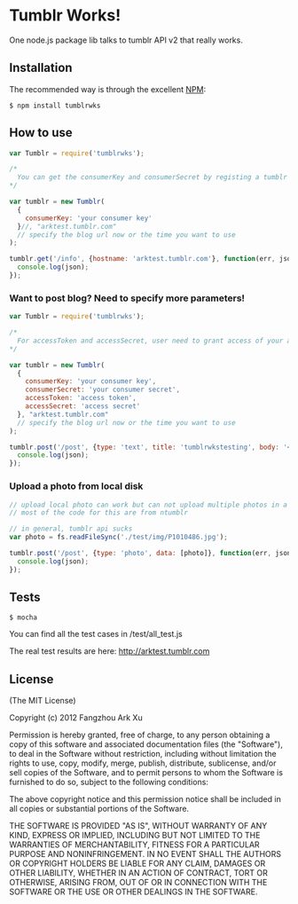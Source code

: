 Tumblr Works!
=========

One node.js package lib talks to tumblr API v2 that really works.

## Installation

The recommended way is through the excellent [NPM](http://www.npmjs.org/):

    $ npm install tumblrwks

## How to use

``` javascript
var Tumblr = require('tumblrwks');

/*
  You can get the consumerKey and consumerSecret by registing a tumblr app: http://www.tumblr.com/oauth/apps
*/

var tumblr = new Tumblr(
  {
    consumerKey: 'your consumer key'
  }//, "arktest.tumblr.com"
  // specify the blog url now or the time you want to use
);

tumblr.get('/info', {hostname: 'arktest.tumblr.com'}, function(err, json){
  console.log(json);
});

```

### Want to post blog? Need to specify more parameters!

``` javascript
var Tumblr = require('tumblrwks');

/*
  For accessToken and accessSecret, user need to grant access of your app. I recommend to use: https://github.com/jaredhanson/passport-tumblr
*/

var tumblr = new Tumblr(
  {
    consumerKey: 'your consumer key',
    consumerSecret: 'your consumer secret',
    accessToken: 'access token',
    accessSecret: 'access secret'
  }, "arktest.tumblr.com"
  // specify the blog url now or the time you want to use
);

tumblr.post('/post', {type: 'text', title: 'tumblrwkstesting', body: '<h3>should work!! </h3>'}, function(err, json){
  console.log(json);
});

```

### Upload a photo from local disk

``` javascript
// upload local photo can work but can not upload multiple photos in a single blog
// most of the code for this are from ntumblr

// in general, tumblr api sucks
var photo = fs.readFileSync('./test/img/P1010486.jpg');

tumblr.post('/post', {type: 'photo', data: [photo]}, function(err, json){
  console.log(json);
});

```


## Tests

    $ mocha

You can find all the test cases in /test/all_test.js

The real test results are here: http://arktest.tumblr.com

## License

(The MIT License)

Copyright (c) 2012 Fangzhou Ark Xu

Permission is hereby granted, free of charge, to any person obtaining a copy of
this software and associated documentation files (the "Software"), to deal in
the Software without restriction, including without limitation the rights to
use, copy, modify, merge, publish, distribute, sublicense, and/or sell copies of
the Software, and to permit persons to whom the Software is furnished to do so,
subject to the following conditions:

The above copyright notice and this permission notice shall be included in all
copies or substantial portions of the Software.

THE SOFTWARE IS PROVIDED "AS IS", WITHOUT WARRANTY OF ANY KIND, EXPRESS OR
IMPLIED, INCLUDING BUT NOT LIMITED TO THE WARRANTIES OF MERCHANTABILITY, FITNESS
FOR A PARTICULAR PURPOSE AND NONINFRINGEMENT. IN NO EVENT SHALL THE AUTHORS OR
COPYRIGHT HOLDERS BE LIABLE FOR ANY CLAIM, DAMAGES OR OTHER LIABILITY, WHETHER
IN AN ACTION OF CONTRACT, TORT OR OTHERWISE, ARISING FROM, OUT OF OR IN
CONNECTION WITH THE SOFTWARE OR THE USE OR OTHER DEALINGS IN THE SOFTWARE.

